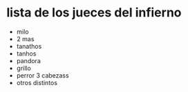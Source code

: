 # lista de los jueces del infierno
* milo
* 2 mas
* tanathos
* tanhos
* pandora
* grillo
* perror 3 cabezass
* otros distintos
